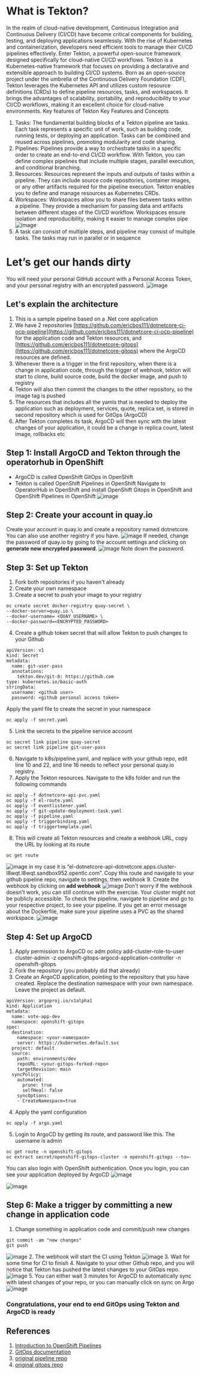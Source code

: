 # What is Tekton?
In the realm of cloud-native development, Continuous Integration and Continuous Delivery (CI/CD) have become critical components for building, testing, and deploying applications seamlessly. With the rise of Kubernetes and containerization, developers need efficient tools to manage their CI/CD pipelines effectively. Enter Tekton, a powerful open-source framework designed specifically for cloud-native CI/CD workflows.
Tekton is a Kubernetes-native framework that focuses on providing a declarative and extensible approach to building CI/CD systems. Born as an open-source project under the umbrella of the Continuous Delivery Foundation (CDF), Tekton leverages the Kubernetes API and utilizes custom resource definitions (CRDs) to define pipeline resources, tasks, and workspaces. It brings the advantages of scalability, portability, and reproducibility to your CI/CD workflows, making it an excellent choice for cloud-native environments.
Key features of Tekton
Key Features and Concepts
1.	Tasks: The fundamental building blocks of a Tekton pipeline are tasks. Each task represents a specific unit of work, such as building code, running tests, or deploying an application. Tasks can be combined and reused across pipelines, promoting modularity and code sharing.
2.	Pipelines: Pipelines provide a way to orchestrate tasks in a specific order to create an end-to-end CI/CD workflow. With Tekton, you can define complex pipelines that include multiple stages, parallel execution, and conditional branching.
3.	Resources: Resources represent the inputs and outputs of tasks within a pipeline. They can include source code repositories, container images, or any other artifacts required for the pipeline execution. Tekton enables you to define and manage resources as Kubernetes CRDs.
4.	Workspaces: Workspaces allow you to share files between tasks within a pipeline. They provide a mechanism for passing data and artifacts between different stages of the CI/CD workflow. Workspaces ensure isolation and reproducibility, making it easier to manage complex pipe
 ![image](https://github.com/user-attachments/assets/ff1b8fad-e826-40d9-be35-af780d0ad0be)
5. A task can consist of multiple steps, and pipeline may consist of multiple tasks. The tasks may run in parallel or in sequence
# Let’s get our hands dirty
You will need your personal GitHub account with a Personal Access Token, and your personal registry with an encrypted password.
 ![image](https://github.com/user-attachments/assets/a6e11cb7-168c-4ce5-a8e3-9850d7fb7d56)
## Let's explain the architecture
1. This is a sample pipeline based on a .Net core application
2. We have 2 repositories [https://github.com/ericbos111/dotnetcore-ci-ocp-pipeline](https://github.com/ericbos111/dotnetcore-ci-ocp-pipeline) for the application code and Tekton resources, and [https://github.com/ericbos111/dotnetcore-gitops](https://github.com/ericbos111/dotnetcore-gitops) where the ArgoCD resources are defined.
3. Whenever there is a trigger in the first repository, when there is a change in application code, through the trigger of webhook, tekton will start to clone, build source code, build the docker image, and push to registry
4.	Tekton will also then commit the changes to the other repository, so the image tag is pushed
5.	The resources that includes all the yamls that is needed to deploy the application such as deployment, services, quote, replica set, is stored in second repository which is used for GitOps (ArgoCD)
6.	After Tekton completes its task, ArgoCD will then sync with the latest changes of your application, it could be a change in replica count, latest image, rollbacks etc
## Step 1: Install ArgoCD and Tekton through the operatorhub in OpenShift
* ArgoCD is called OpenShift GitOps in OpenShift
* Tekton is called OpenShift Pipelines in OpenShift
Navigate to OperatorHub in OpenShift and install OpenShift Gitops in OpenShift and OpenShift Pipelines in OpenShift
 ![image](https://github.com/user-attachments/assets/489b7b38-0b85-4452-99f8-b595d92e5318)
## Step 2: Create your account in quay.io
Create your account in quay.io and create a repository named dotnetcore. You can also use another registry if you have.
![image](https://github.com/user-attachments/assets/925bd060-79a4-4b5e-9e0e-afb6f9fb8163)
If needed, change the password of quay.io by going to the account settings and clicking on **generate new encrypted password**.
![image](https://github.com/user-attachments/assets/3f845fee-6439-47cb-8a4c-1fa0b98f93a1)
Note down the password.
## Step 3: Set up Tekton
1. Fork both repositories if you haven't already
2. Create your own namespace
3. Create a secret to push your image to your registry
```
oc create secret docker-registry quay-secret \
--docker-server=quay.io \
--docker-username= <QUAY_USERNAME> \
--docker-password=<ENCRYPTED_PASSWORD>
```
4. Create a github token secret that will allow Tekton to push changes to your Github
```
apiVersion: v1
kind: Secret
metadata:
  name: git-user-pass
  annotations:
    tekton.dev/git-0: https://github.com
type: kubernetes.io/basic-auth
stringData:
  username: <github user>
  password: <github personal access token>
```
Apply the yaml file to create the secret in your namespace
```
oc apply -f secret.yaml
```
5. Link the secrets to the pipeline service account
```
oc secret link pipeline quay-secret
oc secret link pipeline git-user-pass
```
6. Navigate to k8s/pipeline.yaml, and replace with your github repo, edit line 10 and 22, and line 16 needs to reflect your personal quay.io registry.
7. Apply the Tekton resources. Navigate to the k8s folder and run the following commands
```
oc apply -f dotnetcore-api-pvc.yaml
oc apply -f el-route.yaml
oc apply -f eventlistener.yaml
oc apply -f git-update-deployment-task.yaml
oc apply -f pipeline.yaml
oc apply -f triggerbinding.yaml
oc apply -f triggertemplate.yaml
```
8. This will create all Tekton resources and create a webhook URL, copy the URL by looking at its route
```
oc get route
```
![image](https://github.com/user-attachments/assets/c5f244b7-b214-482e-8cf5-b6add620c412)
in my case it is “el-dotnetcore-api-dotnetcore.apps.cluster-l8wqt.l8wqt.sandbox952.opentlc.com”. Copy this route and navigate to your github pipeline repo, navigate to settings, then webhook
9. Create the webhook by clicking on **add webhook**
 ![image](https://github.com/user-attachments/assets/ae3fcbbf-621d-4925-8fc1-a3780dc0b5e5)
Don't worry if the webhook doesn't work, you can still continue with the exercise. Your cluster might not be publicly accessible.
To check the pipeline, navigate to pipeline and go to your respective project, to see your pipeline. If you get an error message about the Dockerfile, make sure your pipeline uses a PVC as the shared workspace.
 ![image](https://github.com/user-attachments/assets/2af7e97a-d16c-4f69-843e-e3b0093c1eb7)
## Step 4: Set up ArgoCD
1. Apply permission to ArgoCD
oc adm policy add-cluster-role-to-user cluster-admin -z openshift-gitops-argocd-application-controller -n openshift-gitops
2. Fork the repository (you probably did that already)
3. Create an ArgoCD application, pointing to the repository that you have created. Replace the destination namespace with your own namespace. Leave the project as default.
```
apiVersion: argoproj.io/v1alpha1
kind: Application
metadata:
  name: vote-app-dev
  namespace: openshift-gitops
spec:
  destination:
    namespace: <your-namespace>
    server: https://kubernetes.default.svc 
  project: default 
  source: 
    path: environments/dev
    repoURL: <your-gitops-forked-repo>
    targetRevision: main
  syncPolicy: 
    automated:
      prune: true
      selfHeal: false
    syncOptions:
    - CreateNamespace=true
```
4. Apply the yaml configuration
```
oc apply -f argo.yaml
```
5. Login to ArgoCD by getting its route, and password like this. The username is admin
```
oc get route -n openshift-gitops
oc extract secret/openshift-gitops-cluster -n openshift-gitops --to=-
```
You can also login with OpenShift authentication.
Once you login, you can see your application deployed by ArgoCD
 ![image](https://github.com/user-attachments/assets/9c037091-3aaa-4b6a-8e62-71b4faf6258b)

 ![image](https://github.com/user-attachments/assets/8edc4e83-a409-47a3-8bb2-6e7890bb0db8)
## Step 6: Make a trigger by committing a new change in application code
1. Change something in application code and commit/push new changes
```
git commit -am "new changes"
git push 
```
 ![image](https://github.com/user-attachments/assets/45d6da41-235a-4e01-bd18-7959d5c807d0)
2. The webhook will start the CI using Tekton
 ![image](https://github.com/user-attachments/assets/38a2ef52-1afe-49cc-b33d-070a3434616b)
3. Wait for some time for CI to finish
4. Navigate to your other Github repo, and you will notice that Tekton has pushed the latest changes to your GitOps repo.
 ![image](https://github.com/user-attachments/assets/f9301fe8-74eb-42f2-927e-1d3397289f76)
5. You can either wait 3 minutes for ArgoCD to automatically sync with latest changes of your repo, or you can manually click on sync on Argo
 ![image](https://github.com/user-attachments/assets/f2d0b2b5-e954-4651-9c48-90df9ef85dbc)
### Congratulations, your end to end GitOps using Tekton and ArgoCD is ready 

## References
1.	[Introduction to OpenShift Pipelines](https://www.redhat.com/en/blog/introducing-openshift-pipelines)
2.	[GitOps documentation](https://docs.redhat.com/en/documentation/red_hat_openshift_gitops/1.16/html/understanding_openshift_gitops/about-redhat-openshift-gitops)
3.	[original pipeline repo](https://github.com/SaifRehman/dotnetcore-ci-ocp-pipeline)
4.	[original gitops repo](https://github.com/SaifRehman/dotnetcore-gitops)

